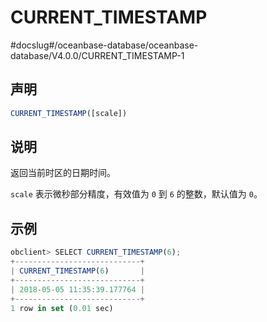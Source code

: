 CURRENT_TIMESTAMP 
======================================
#docslug#/oceanbase-database/oceanbase-database/V4.0.0/CURRENT_TIMESTAMP-1


声明 
-----------------------

```javascript
CURRENT_TIMESTAMP([scale])
```



说明 
-----------------------

返回当前时区的日期时间。

`scale` 表示微秒部分精度，有效值为 `0` 到 `6` 的整数，默认值为 `0`。

示例 
-----------------------

```javascript
obclient> SELECT CURRENT_TIMESTAMP(6);
+----------------------------+
| CURRENT_TIMESTAMP(6)       |
+----------------------------+
| 2018-05-05 11:35:39.177764 |
+----------------------------+
1 row in set (0.01 sec)
```



